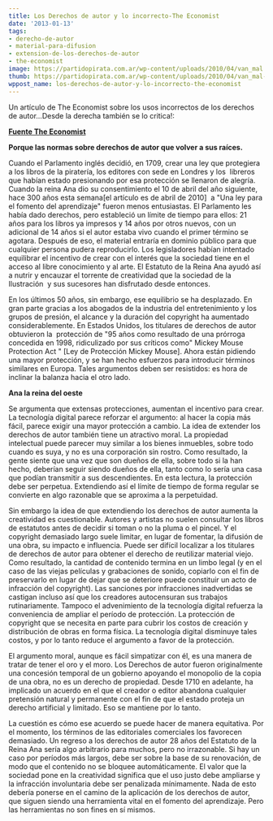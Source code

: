```yaml
---
title: Los Derechos de autor y lo incorrecto-The Economist
date: '2013-01-13'
tags:
- derecho-de-autor
- material-para-difusion
- extension-de-los-derechos-de-autor
- the-economist
image: https://partidopirata.com.ar/wp-content/uploads/2010/04/van_mal.jpg
thumb: https://partidopirata.com.ar/wp-content/uploads/2010/04/van_mal-150x150.jpg
wppost_name: los-derechos-de-autor-y-lo-incorrecto-the-economist
---
```


Un artículo de The Economist sobre los usos incorrectos de los derechos de autor...Desde la derecha también se lo critica!:

<strong><a href="http://www.economist.com/node/15868004" target="_blank">Fuente The Economist</a></strong>

<strong>Porque las normas sobre derechos de autor que volver a sus raíces.</strong>

Cuando el Parlamento inglés decidió, en 1709, crear una ley que protegiera a los libros de la piratería, los editores con sede en Londres y los  libreros que habían estado presionando por esa protección se llenaron de alegría. Cuando la reina Ana dio su consentimiento el 10 de abril del año siguiente, hace 300 años esta semana[el artículo es de abril de 2010]  a "Una ley para el fomento del aprendizaje" fueron menos entusiastas. El Parlamento les había dado derechos, pero estableció un límite de tiempo para ellos: 21 años para los libros ya impresos y 14 años por otros nuevos, con un adicional de 14 años si el autor estaba vivo cuando el primer término se agotara. Después de eso, el material entraría en dominio público para que cualquier persona pudera reproducirlo. Los legisladores habían intentado equilibrar el incentivo de crear con el interés que la sociedad tiene en el acceso al libre conocimiento y al arte. El Estatuto de la Reina Ana ayudó así a nutrir y encauzar el torrente de creatividad que la sociedad de la Ilustración  y sus sucesores han disfrutado desde entonces.

En los últimos 50 años, sin embargo, ese equilibrio se ha desplazado. En gran parte gracias a los abogados de la industria del entretenimiento y los grupos de presión, el alcance y la duración del copyright ha aumentado considerablemente. En Estados Unidos, los titulares de derechos de autor obtuvieron la  protección de "95 años como resultado de una prórroga concedida en 1998, ridiculizado por sus críticos como" Mickey Mouse Protection Act " [Ley de Protección Mickey Mouse]. Ahora están pidiendo una mayor protección, y se han hecho esfuerzos para introducir términos similares en Europa. Tales argumentos deben ser resistidos: es hora de inclinar la balanza hacia el otro lado.

<strong>Ana la reina del oeste</strong>

Se argumenta que extensas protecciones, aumentan el incentivo para crear. La tecnología digital parece reforzar el argumento: al hacer la copia más fácil, parece exigir una mayor protección a cambio. La idea de extender los derechos de autor también tiene un atractivo moral. La propiedad intelectual puede parecer muy similar a los bienes inmuebles, sobre todo cuando es suya, y no es una corporación sin rostro. Como resultado, la gente siente que una vez que son dueños de ella, sobre todo si la han hecho, deberían seguir siendo dueños de ella, tanto como lo sería una casa que podían transmitir a sus descendientes. En esta lectura, la protección debe ser perpetua. Extendiendo así el límite de tiempo de forma regular se convierte en algo razonable que se aproxima a la perpetuidad.

Sin embargo la idea de que extendiendo los derechos de autor aumenta la creatividad es cuestionable. Autores y artistas no suelen consultar los libros de estatutos antes de decidir si toman o no la pluma o el pincel. Y el copyright demasiado largo suele limitar, en lugar de fomentar, la difusión de una obra, su impacto e influencia. Puede ser difícil localizar a los titulares de derechos de autor para obtener el derecho de reutilizar material viejo. Como resultado, la cantidad de contenido termina en un limbo legal (y en el caso de las viejas películas y grabaciones de sonido, copiarlo con el fin de preservarlo en lugar de dejar que se deteriore puede constituir un acto de infracción del copyright). Las sanciones por infracciones inadvertidas se castigan incluso así que los creadores autocensuran sus trabajos rutinariamente. Tampoco el advenimiento de la tecnología digital refuerza la conveniencia de ampliar el período de protección. La protección de copyright que se necesita en parte para cubrir los costos de creación y distribución de obras en forma física. La tecnología digital disminuye tales costos, y por lo tanto reduce el argumento a favor de la protección.

El argumento moral, aunque es fácil simpatizar con él, es una manera de tratar de tener el oro y el moro. Los Derechos de autor fueron originalmente una concesión temporal de un gobierno apoyando el monopolio de la copia de una obra, no es un derecho de propiedad. Desde 1710 en adelante, ha implicado un acuerdo en el que el creador o editor abandona cualquier pretensión natural y permanente con el fin de que el estado proteja un derecho artificial y limitado. Eso se mantiene por lo tanto.

La cuestión es cómo ese acuerdo se puede hacer de manera equitativa. Por el momento, los términos de las editoriales comerciales los favorecen demasiado. Un regreso a los derechos de autor 28 años del Estatuto de la Reina Ana sería algo arbitrario para muchos, pero no irrazonable. Si hay un caso por períodos más largos, debe ser sobre la base de su renovación, de modo que el contenido no se bloquee automáticamente. El valor que la sociedad pone en la creatividad significa que el uso justo debe ampliarse y la infracción involuntaria debe ser penalizada mínimamente. Nada de esto debería ponerse en el camino de la aplicación de los derechos de autor, que siguen siendo una herramienta vital en el fomento del aprendizaje. Pero las herramientas no son fines en sí mismos.

